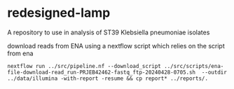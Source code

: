 # redesigned-lamp
A repository to use in analysis of ST39 Klebsiella pneumoniae isolates

download reads from ENA using a nextflow script which relies on the script from ena

```
nextflow run ../src/pipeline.nf --download_script ../src/scripts/ena-file-download-read_run-PRJEB42462-fastq_ftp-20240428-0705.sh  --outdir ../data/illumina -with-report -resume && cp report* ../reports/.
```
